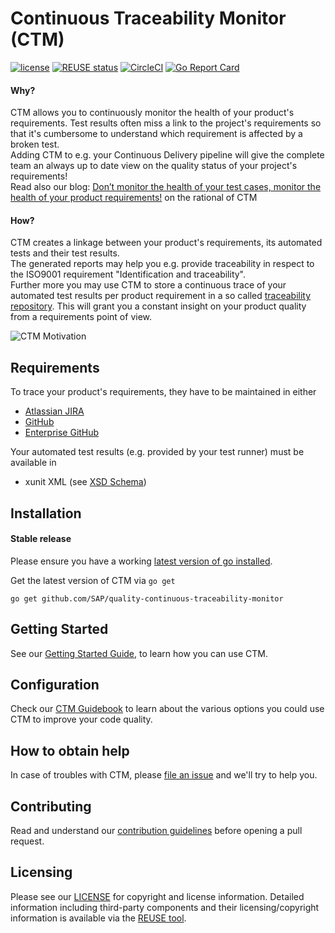 # Continuous Traceability Monitor (CTM) 

[![license](https://img.shields.io/badge/License-Apache%202.0-blue.svg)](https://opensource.org/licenses/Apache-2.0) [![REUSE status](https://api.reuse.software/badge/github.com/SAP/quality-continuous-traceability-monitor)](https://api.reuse.software/info/github.com/SAP/quality-continuous-traceability-monitor) [![CircleCI](https://circleci.com/gh/SAP/quality-continuous-traceability-monitor/tree/master.svg?style=svg)](https://circleci.com/gh/SAP/quality-continuous-traceability-monitor/tree/master) [![Go Report Card](https://goreportcard.com/badge/github.com/SAP/quality-continuous-traceability-monitor)](https://goreportcard.com/report/github.com/SAP/quality-continuous-traceability-monitor)

#### Why?
CTM allows you to continuously monitor the health of your product's requirements.
Test results often miss a link to the project's requirements so that it's cumbersome to understand which requirement is affected by a broken test.  
Adding CTM to e.g. your Continuous Delivery pipeline will give the complete team an always up to date view on the quality status of your project's requirements!  
Read also our blog: [Don’t monitor the health of your test cases, monitor the health of your product requirements!](https://blogs.sap.com/2019/03/07/dont-monitor-the-health-of-your-test-cases-monitor-the-health-of-your-product-requirements/) on the rational of CTM

#### How?
CTM creates a linkage between your product's requirements, its automated tests and their test results.  
The generated reports may help you e.g. provide traceability in respect to the ISO9001 requirement "Identification and traceability".  
Further more you may use CTM to store a continuous trace of your automated test results per product requirement in a so called [traceability repository](https://github.com/SAP/quality-continuous-traceability-monitor/wiki/CTM-Guidebook#9-traceability-repository). This will grant you a constant insight on your product quality from a requirements point of view. 

![CTM Motivation](https://github.com/SAP/quality-continuous-traceability-monitor/wiki/assets/images/CTM_Motivation.jpg)

## Requirements

To trace your product's requirements, they have to be maintained in either 
  * [Atlassian JIRA](https://www.atlassian.com/software/jira) 
  * [GitHub](https://github.com/)
  * [Enterprise GitHub](https://enterprise.github.com/home)
  
Your automated test results (e.g. provided by your test runner) must be available in
   * xunit XML (see [XSD Schema](http://help.catchsoftware.com/display/ET/JUnit+Format))

## Installation

#### Stable release

Please ensure you have a working [latest version of go installed](https://golang.org/doc/install). 

Get the latest version of CTM via `go get`
```
go get github.com/SAP/quality-continuous-traceability-monitor
```

## Getting Started

See our [Getting Started Guide](https://github.com/SAP/quality-continuous-traceability-monitor/wiki/Getting-Started), to learn how you can use CTM.

## Configuration

Check our [CTM Guidebook](https://github.com/SAP/quality-continuous-traceability-monitor/wiki/CTM-Guidebook) to learn about the various options you could use CTM to improve your code quality.

## How to obtain help

In case of troubles with CTM, please [file an issue](https://github.com/SAP/quality-continuous-traceability-monitor/issues) and we'll try to help you. 

## Contributing
Read and understand our [contribution guidelines](https://github.com/SAP/quality-continuous-traceability-monitor/blob/master/CONTRIBUTING.md) before opening a pull request.

## Licensing
Please see our [LICENSE](https://github.com/SAP/quality-continuous-traceability-monitor/blob/master/LICENSE) for copyright and license information. Detailed information including third-party components and their licensing/copyright information is available via the [REUSE tool](https://api.reuse.software/info/github.com/SAP/quality-continuous-traceability-monitor).
